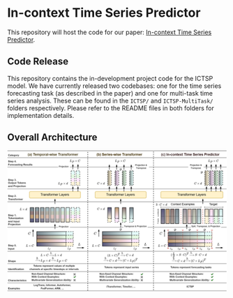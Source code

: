 # In-context Time Series Predictor

This repository will host the code for our paper: [In-context Time Series Predictor](https://arxiv.org/abs/2405.14982).

## Code Release

This repository contains the in-development project code for the ICTSP model. We have currently released two codebases: one for the time series forecasting task (as described in the paper) and one for multi-task time series analysis. These can be found in the `ICTSP/` and `ICTSP-MultiTask/` folders respectively. Please refer to the README files in both folders for implementation details.

## Overall Architecture

![Overall Architecture](figs/ICTSP.png)
